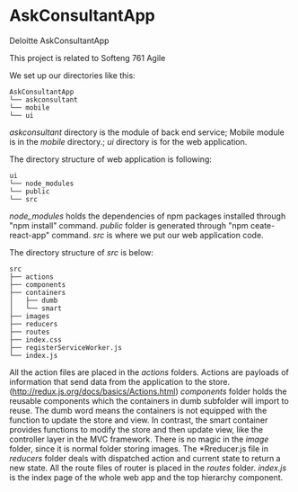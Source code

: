 # AskConsultantApp
Deloitte AskConsultantApp

This project is related to Softeng 761 Agile

We set up our directories like this:
```
AskConsultantApp
└── askconsultant
└── mobile
└── ui
```
*askconsultant* directory is the module of back end service; Mobile module is in the *mobile* directory.; *ui* directory is for the web application.

The directory structure of web application is following:
```
ui
└── node_modules
└── public
└── src
```
*node_modules* holds the dependencies of npm packages installed through "npm install" command.
*public* folder is generated through "npm ceate-react-app" command. *src* is where we put our web application code.

The directory structure of *src* is below:
```
src
├── actions
├── components
├── containers
│   ├── dumb
│   └── smart
├── images
├── reducers
├── routes
├── index.css
├── registerServiceWorker.js    
└── index.js
 ```
 All the action files are placed in the *actions* folders. Actions are payloads of information that send data from the application to the store.(http://redux.js.org/docs/basics/Actions.html) *components* folder holds the reusable components which the containers in dumb subfolder will import to reuse. The dumb word means the containers is not equipped with the function to update the store and view. In contrast, the smart container provides functions to modify the store and then update view, like the controller layer in the MVC framework. There is no magic in the *image* folder, since it is normal folder storing images. The \*Rreducer.js file in *reducers* folder deals with dispatched action and current state to return a new state. All the route files of router is placed in the *routes* folder. *index.js* is the index page of the whole web app and the top hierarchy component.
